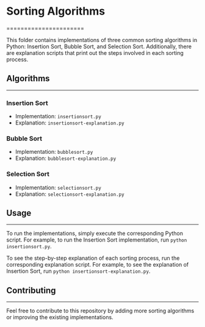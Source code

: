 # Sorting Algorithms
======================

This folder contains implementations of three common sorting algorithms in Python: Insertion Sort, Bubble Sort, and Selection Sort. Additionally, there are explanation scripts that print out the steps involved in each sorting process.

## Algorithms
------------

### Insertion Sort

* Implementation: `insertionsort.py`
* Explanation: `insertionsort-explanation.py`

### Bubble Sort

* Implementation: `bubblesort.py`
* Explanation: `bubblesort-explanation.py`

### Selection Sort

* Implementation: `selectionsort.py`
* Explanation: `selectionsort-explanation.py`

## Usage
-----

To run the implementations, simply execute the corresponding Python script. For example, to run the Insertion Sort implementation, run `python insertionsort.py`.

To see the step-by-step explanation of each sorting process, run the corresponding explanation script. For example, to see the explanation of Insertion Sort, run `python insertionsort-explanation.py`.

## Contributing
------------

Feel free to contribute to this repository by adding more sorting algorithms or improving the existing implementations.